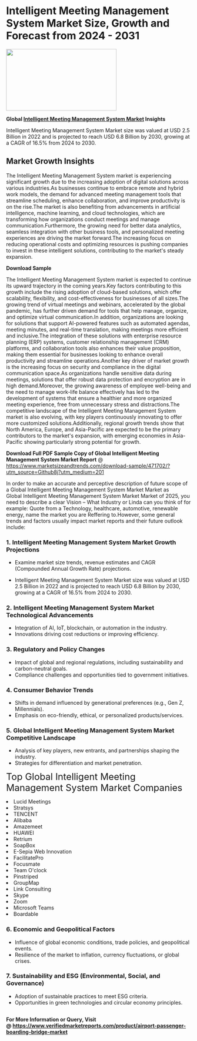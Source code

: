 <H1>Intelligent Meeting Management System Market Size, Growth and Forecast from 2024 - 2031</H1><img class="aligncenter size-medium wp-image-584254" src="https://thirdeyenews.in/wp-content/uploads/2024/09/Global-Market-Research-300x168.jpeg" alt="" width="300" height="168" /><p><strong>Global&nbsp;<a href="https://www.marketsizeandtrends.com/download-sample/471702/?utm_source=Github8j?utm_medium=201">Intelligent Meeting Management System Market</a> Insights</strong></p><p>Intelligent Meeting Management System Market size was valued at USD 2.5 Billion in 2022 and is projected to reach USD 6.8 Billion by 2030, growing at a CAGR of 16.5% from 2024 to 2030.</p><p><h2>Market Growth Insights</h2> <p>The Intelligent Meeting Management System market is experiencing significant growth due to the increasing adoption of digital solutions across various industries.As businesses continue to embrace remote and hybrid work models, the demand for advanced meeting management tools that streamline scheduling, enhance collaboration, and improve productivity is on the rise.The market is also benefiting from advancements in artificial intelligence, machine learning, and cloud technologies, which are transforming how organizations conduct meetings and manage communication.Furthermore, the growing need for better data analytics, seamless integration with other business tools, and personalized meeting experiences are driving the market forward.The increasing focus on reducing operational costs and optimizing resources is pushing companies to invest in these intelligent solutions, contributing to the market's steady expansion.</p> <p><strong>Download Sample</strong></p> <p>The Intelligent Meeting Management System market is expected to continue its upward trajectory in the coming years.Key factors contributing to this growth include the rising adoption of cloud-based solutions, which offer scalability, flexibility, and cost-effectiveness for businesses of all sizes.The growing trend of virtual meetings and webinars, accelerated by the global pandemic, has further driven demand for tools that help manage, organize, and optimize virtual communication.In addition, organizations are looking for solutions that support AI-powered features such as automated agendas, meeting minutes, and real-time translation, making meetings more efficient and inclusive.The integration of these solutions with enterprise resource planning (ERP) systems, customer relationship management (CRM) platforms, and collaboration tools also enhances their value proposition, making them essential for businesses looking to enhance overall productivity and streamline operations.Another key driver of market growth is the increasing focus on security and compliance in the digital communication space.As organizations handle sensitive data during meetings, solutions that offer robust data protection and encryption are in high demand.Moreover, the growing awareness of employee well-being and the need to manage work-life balance effectively has led to the development of systems that ensure a healthier and more organized meeting experience, free from unnecessary stress and distractions.The competitive landscape of the Intelligent Meeting Management System market is also evolving, with key players continuously innovating to offer more customized solutions.Additionally, regional growth trends show that North America, Europe, and Asia-Pacific are expected to be the primary contributors to the market's expansion, with emerging economies in Asia-Pacific showing particularly strong potential for growth.<p><span class=""><strong>Download Full PDF Sample Copy of Global Intelligent Meeting Management System Market Report</strong> @ <a href="https://www.marketsizeandtrends.com/download-sample/471702/?utm_source=Github8j?utm_medium=201" target="_blank">https://www.marketsizeandtrends.com/download-sample/471702/?utm_source=Github8j?utm_medium=201</a></span></p><p>In order to make an accurate and perceptive description of future scope of a Global&nbsp;Intelligent Meeting Management System Market Market as Global&nbsp;Intelligent Meeting Management System Market Market of 2025, you need to describe a clear Vision &ndash; What Industry or Linda can you think of for example: Quote from a Technology, healthcare, automotive, renewable energy, name the market you are Reffering to.However, some general trends and factors usually impact market reports and their future outlook include:</p><h3>1.&nbsp;<strong>Intelligent Meeting Management System Market Growth Projections</strong></h3><ul><li>Examine market size trends, revenue estimates and CAGR (Compounded Annual Growth Rate) projections.</li><li><p>Intelligent Meeting Management System Market size was valued at USD 2.5 Billion in 2022 and is projected to reach USD 6.8 Billion by 2030, growing at a CAGR of 16.5% from 2024 to 2030.</p></li></ul><h3>2.&nbsp;<strong>Intelligent Meeting Management System Market Technological Advancements</strong></h3><ul><li>Integration of AI, IoT, blockchain, or automation in the industry.</li><li>Innovations driving cost reductions or improving efficiency.</li></ul><h3>3.&nbsp;<strong>Regulatory and Policy Changes</strong></h3><ul><li>Impact of global and regional regulations, including sustainability and carbon-neutral goals.</li><li>Compliance challenges and opportunities tied to government initiatives.</li></ul><h3>4.&nbsp;<strong>Consumer Behavior Trends</strong></h3><ul><li>Shifts in demand influenced by generational preferences (e.g., Gen Z, Millennials).</li><li>Emphasis on eco-friendly, ethical, or personalized products/services.</li></ul><h3>5.&nbsp;<strong>Global Intelligent Meeting Management System Market Competitive Landscape</strong></h3><ul><li>Analysis of key players, new entrants, and partnerships shaping the industry.</li><li>Strategies for differentiation and market penetration.</li></ul><p data-pm-slice="1 1 []"><span style="color: inherit; font-family: inherit; font-size: 25px;">Top Global Intelligent Meeting Management System Market Companies</span></p><div class="" data-test-id=""><p><li>Lucid Meetings</li><li> Stratsys</li><li> TENCENT</li><li> Alibaba</li><li> Amazemeet</li><li> HUAWEI</li><li> Retrium</li><li> SoapBox</li><li> E-Sepia Web Innovation</li><li> FacilitatePro</li><li> Focusmate</li><li> Team O'clock</li><li> Pinstriped</li><li> GroupMap</li><li> Link Consulting</li><li> Skype</li><li> Zoom</li><li> Microsoft Teams</li><li> Boardable</li></p></div><h3>6.&nbsp;<strong>Economic and Geopolitical Factors</strong></h3><ul><li>Influence of global economic conditions, trade policies, and geopolitical events.</li><li>Resilience of the market to inflation, currency fluctuations, or global crises.</li></ul><h3>7.&nbsp;<strong>Sustainability and ESG (Environmental, Social, and Governance)</strong></h3><ul><li>Adoption of sustainable practices to meet ESG criteria.</li><li>Opportunities in green technologies and circular economy principles.</li></ul><h2><strong style="font-size: 14px;">For More Information or Query, Visit @&nbsp;</strong><a style="background-color: #ffffff; font-size: 14px;" href="https://www.marketsizeandtrends.com/report/intelligent-meeting-management-system-market/" target="_blank">https://www.verifiedmarketreports.com/product/airport-passenger-boarding-bridge-market</a></h2>
